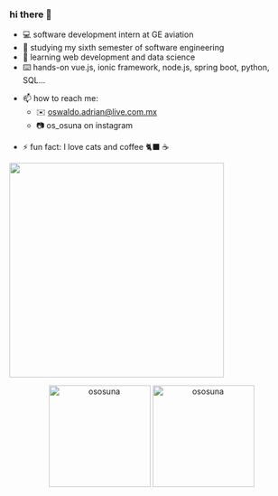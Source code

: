 ### hi there 🤠

- 💻 software development intern at GE aviation
- 🔭 studying my sixth semester of software engineering
- 🌱 learning web development and data science
- ⌨️ hands-on vue.js, ionic framework, node.js, spring boot, python, SQL...
<!-- - 👯 I’m looking to collaborate on ... -->
<!-- - 🤔 I’m looking for help with ... -->
<!-- - 💬 Ask me about ... -->
- 📫 how to reach me:
  - ✉️ oswaldo.adrian@live.com.mx
  - 📷 os_osuna on instagram
<!-- - 😄 Pronouns: ... -->
- ⚡ fun fact: I love cats and coffee 🐈‍⬛ ☕️

<img width="380" src="https://github.com/ososuna/ososuna/blob/master/anime-dev.gif"/>

<p align="center"><img height="180em" src="https://github-readme-stats.vercel.app/api?username=ososuna&hide_border=true&count_private=true&show_icons=true&theme=radical" alt="ososuna" align = "center"/>
<img height="180em" src="https://github-readme-stats.vercel.app/api/top-langs?username=ososuna&show_icons=true&locale=en&layout=compact&hide_border=true&theme=radical&hide=Jupyter Notebook,CSS,SCSS,HTML,Less,Handlebars&langs_count=6" alt="ososuna" align = "center"/></p>

